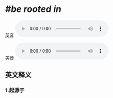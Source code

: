 # ***\#be rooted in*** 
英音
<audio src="./media/be rooted in1_AAC.aac" controls="controls"></audio>

美音
<audio src="./media/be rooted in2_AAC.aac" controls="controls"></audio>



  

英文释义
---
### 1.**起源于**  


